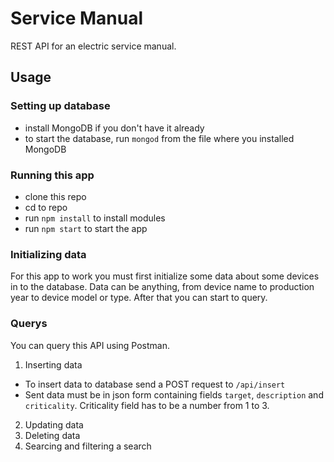 # Service Manual
REST API for an electric service manual.
## Usage
### Setting up database
* install MongoDB if you don't have it already
* to start the database, run `mongod` from the file where you installed MongoDB
### Running this app
* clone this repo
* cd to repo
* run `npm install` to install modules
* run `npm start` to start the app
### Initializing data
For this app to work you must first initialize some data about some devices in to the database. Data can be anything, from device name to production year to device model or type. After that you can start to query.
### Querys
You can query this API using Postman.
1. Inserting data
  - To insert data to database send a POST request to `/api/insert`
  - Sent data must be in json form containing fields `target`, `description` and `criticality`. Criticality field has to be a number from 1 to 3.
2. Updating data
3. Deleting data
4. Searcing and filtering a search
